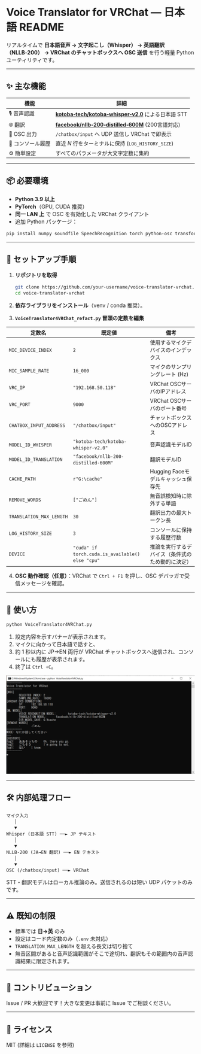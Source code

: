 # Voice Translator for VRChat — 日本語 README

リアルタイムで **日本語音声 → 文字起こし（Whisper） → 英語翻訳（NLLB‑200） → VRChat のチャットボックスへ OSC 送信** を行う軽量 Python ユーティリティです。

------

## ✨ 主な機能

| 機能             | 詳細                                                   |
| ---------------- | ------------------------------------------------------ |
| 🎙️ 音声認識       | [**kotoba‑tech/kotoba‑whisper‑v2.0**](https://huggingface.co/kotoba-tech/kotoba-whisper-v2.0) による日本語 STT |
| 🌐 翻訳           | [**facebook/nllb‑200‑distilled‑600M**](https://huggingface.co/facebook/nllb-200-distilled-600M) (200言語対応)     |
| 🔌 OSC 出力       | `/chatbox/input` へ UDP 送信し VRChat で即表示         |
| 📝 コンソール履歴 | 直近 *N* 行をターミナルに保持 (`LOG_HISTORY_SIZE`)     |
| ⚙️ 簡単設定       | すべてのパラメータが大文字定数に集約                   |

------

## 📦 必要環境

- **Python 3.9 以上**
- **PyTorch**（GPU, CUDA 推奨）
- **同一 LAN 上** で OSC を有効化した VRChat クライアント
- 追加 Python パッケージ：

```bash
pip install numpy soundfile SpeechRecognition torch python-osc transformers
```

------

## 🔧 セットアップ手順

1. **リポジトリを取得**

   ```bash
   git clone https://github.com/your‑username/voice‑translator‑vrchat.git
   cd voice‑translator‑vrchat
   ```

2. **依存ライブラリをインストール**（venv / conda 推奨）。

3. **`VoiceTranslator4VRChat_refact.py` 冒頭の定数を編集**

| 定数名 | 既定値 | 備考 |
|--------|--------|------|
| `MIC_DEVICE_INDEX` | `2` | 使用するマイクデバイスのインデックス |
| `MIC_SAMPLE_RATE` | `16_000` | マイクのサンプリングレート (Hz) |
| `VRC_IP` | `"192.168.50.118"` | VRChat OSCサーバのIPアドレス |
| `VRC_PORT` | `9000` | VRChat OSCサーバのポート番号 |
| `CHATBOX_INPUT_ADDRESS` | `"/chatbox/input"` | チャットボックスへのOSCアドレス |
| `MODEL_ID_WHISPER` | `"kotoba-tech/kotoba-whisper-v2.0"` | 音声認識モデルID |
| `MODEL_ID_TRANSLATION` | `"facebook/nllb-200-distilled-600M"` | 翻訳モデルID |
| `CACHE_PATH` | `r"G:\cache"` | Hugging Faceモデルキャッシュ保存先 |
| `REMOVE_WORDS` | `["ごめん"]` | 無音誤検知時に除外する単語 |
| `TRANSLATION_MAX_LENGTH` | `30` | 翻訳出力の最大トークン長 |
| `LOG_HISTORY_SIZE` | `3` | コンソールに保持する履歴行数 |
| `DEVICE` | `"cuda" if torch.cuda.is_available() else "cpu"` | 推論を実行するデバイス（条件式のため動的に決定） |


4. **OSC 動作確認（任意）**：VRChat で `Ctrl + F1` を押し、OSC デバッガで受信メッセージを確認。

------

## 🚀 使い方

```bash
python VoiceTranslator4VRChat.py
```

1. 設定内容を示すバナーが表示されます。
2. マイクに向かって日本語で話すと、
3. 約 1 秒以内に JP→EN 両行が VRChat チャットボックスへ送信され、コンソールにも履歴が表示されます。
4. 終了は `Ctrl +C`。

![](img/screenshot1.png)

------

## 🛠️ 内部処理フロー

```text
マイク入力
   │
   ▼
Whisper (日本語 STT) ──► JP テキスト
   │
   ▼
NLLB‑200 (JA→EN 翻訳) ──► EN テキスト
   │
   ▼
OSC (/chatbox/input) ──► VRChat
```

STT・翻訳モデルはローカル推論のみ。送信されるのは短い UDP パケットのみです。 

------

## ⚠️ 既知の制限

- 標準では **日→英** のみ
- 設定はコード内定数のみ（`.env` 未対応）
- `TRANSLATION_MAX_LENGTH` を超える長文は切り捨て
- 無音区間があると音声認識範囲がそこで途切れ、翻訳もその範囲内の音声認識結果に限定されます。

------

## 🤝 コントリビューション

Issue / PR 大歓迎です！大きな変更は事前に Issue でご相談ください。

------

## 📄 ライセンス

MIT (詳細は `LICENSE` を参照)
